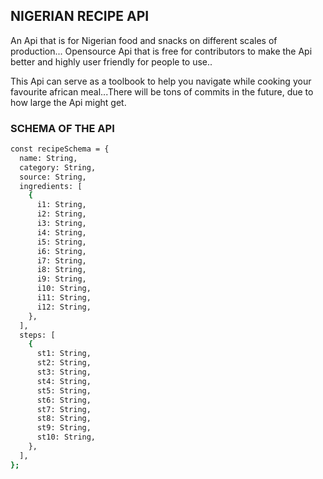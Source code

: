 ## NIGERIAN RECIPE API

An Api that is for Nigerian food and snacks on different scales of production...
Opensource Api that is free for contributors to make the Api better and highly user friendly for people to use..

This Api can serve as a toolbook to help you navigate while cooking your favourite african meal...There will be tons of commits in the future, due to how large the Api might get.

### SCHEMA OF THE API

```sh
const recipeSchema = {
  name: String,
  category: String,
  source: String,
  ingredients: [
    {
      i1: String,
      i2: String,
      i3: String,
      i4: String,
      i5: String,
      i6: String,
      i7: String,
      i8: String,
      i9: String,
      i10: String,
      i11: String,
      i12: String,
    },
  ],
  steps: [
    {
      st1: String,
      st2: String,
      st3: String,
      st4: String,
      st5: String,
      st6: String,
      st7: String,
      st8: String,
      st9: String,
      st10: String,
    },
  ],
};



```
